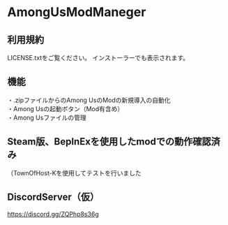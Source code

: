 # AmongUsModManeger

## 利用規約
LICENSE.txtをご覧ください。
インストーラーでも表示されます。

## 機能
・.zipファイルからのAmong UsのModの新規導入の自動化<br>
・Among Usの起動ボタン（Mod有含め）
<br>・Among Usファイルの管理

## Steam版、BepInExを使用したmodでの動作確認済み
（TownOfHost-Kを使用してテストを行いました


## DiscordServer（仮）
https://discord.gg/ZQPhp8s36g
